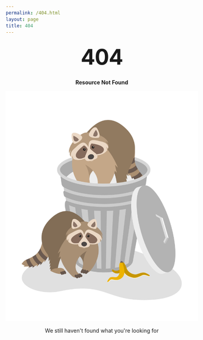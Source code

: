 ```yaml
---
permalink: /404.html
layout: page
title: 404
---
```


<style type="text/css" media="screen">
  .container {
    margin: 1em auto;
    max-width: 60em;
    text-align: center;
  }
  h1 {
    margin: 30px 0;
    font-size: 4em;
    line-height: 1;
    letter-spacing: -1px;
  }
  .404 {
    background-image: url( "/assets/images/trash_pandas.svg");
  }
</style>

<div class="container">
<div class="404">
<h1>404</h1>
  <p><strong>Resource Not Found</strong></p>
  <img src="/assets/images/trash_pandas.svg" alt="Trash Pandas On Patrol" />
  <p>We still haven't found what you're looking for</p>
</div>
